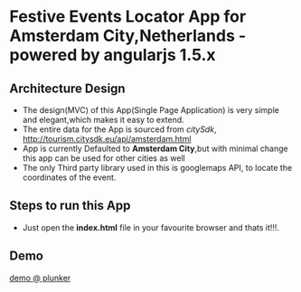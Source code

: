 Festive Events Locator App for Amsterdam City,Netherlands - powered by angularjs 1.5.x
=============


Architecture Design
----------------
+ The design(MVC) of this App(Single Page Application) is very simple and elegant,which makes it easy to extend. 
+ The entire data for the App is sourced from *citySdk*, http://tourism.citysdk.eu/api/amsterdam.html
+ App is currently Defaulted to **Amsterdam City**,but with minimal change this app can be used for other cities as well
+ The only Third party library used in this is googlemaps API, to locate the coordinates of the event.

Steps to run this App
----------------

+ Just open the **index.html** file in your favourite browser and thats it!!!.

Demo
----------------
[demo @ plunker](http://plnkr.co/edit/zG5vy6?p=info)